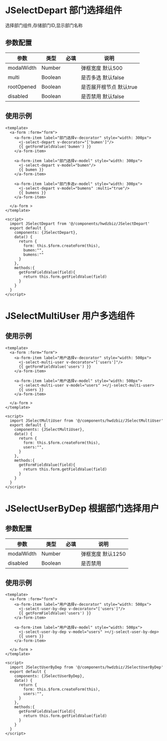 # JSelectDepart 部门选择组件
选择部门组件,存储部门ID,显示部门名称

## 参数配置
| 参数           | 类型   | 必填 |说明|
|--------------|---------|----|---------|
| modalWidth      |Number   | | 弹框宽度 默认500 |
| multi      |Boolean   | | 是否多选 默认false |
| rootOpened      |Boolean   | | 是否展开根节点 默认true |
| disabled      |Boolean   | | 是否禁用 默认false|

使用示例
----
```vue
<template>
  <a-form :form="form">
    <a-form-item label="部门选择v-decorator" style="width: 300px">
      <j-select-depart v-decorator="['bumen']"/>
      {{ getFormFieldValue('bumen') }}
    </a-form-item>

    <a-form-item label="部门选择v-model" style="width: 300px">
      <j-select-depart v-model="bumen"/>
      {{ bumen }}
    </a-form-item>

    <a-form-item label="部门多选v-model" style="width: 300px">
      <j-select-depart v-model="bumens" :multi="true"/>
      {{ bumens }}
    </a-form-item>

  </a-form >
</template>

<script>
  import JSelectDepart from '@/components/hwdzbiz/JSelectDepart'
  export default {
    components: {JSelectDepart},
    data() {
      return {
        form: this.$form.createForm(this),
        bumen:"",
        bumens:""
      }
    },
    methods:{
      getFormFieldValue(field){
        return this.form.getFieldValue(field)
      }
    }
  }
</script>
```
# JSelectMultiUser 用户多选组件

使用示例
----
```vue
<template>
  <a-form :form="form">
    <a-form-item label="用户选择v-decorator" style="width: 500px">
      <j-select-multi-user v-decorator="['users']"/>
      {{ getFormFieldValue('users') }}
    </a-form-item>

    <a-form-item label="用户选择v-model" style="width: 500px">
      <j-select-multi-user v-model="users" ></j-select-multi-user>
      {{ users }}
    </a-form-item>

  </a-form >
</template>

<script>
  import JSelectMultiUser from '@/components/hwdzbiz/JSelectMultiUser'
  export default {
    components: {JSelectMultiUser},
    data() {
      return {
        form: this.$form.createForm(this),
        users:"",
      }
    },
    methods:{
      getFormFieldValue(field){
        return this.form.getFieldValue(field)
      }
    }
  }
</script>
```

# JSelectUserByDep 根据部门选择用户

## 参数配置
| 参数           | 类型   | 必填 |说明|
|--------------|---------|----|---------|
| modalWidth      |Number   | | 弹框宽度 默认1250 |
| disabled      |Boolean   | | 是否禁用 |

使用示例
----
```vue
<template>
  <a-form :form="form">
    <a-form-item label="用户选择v-decorator" style="width: 500px">
      <j-select-user-by-dep v-decorator="['users']"/>
      {{ getFormFieldValue('users') }}
    </a-form-item>

    <a-form-item label="用户选择v-model" style="width: 500px">
      <j-select-user-by-dep v-model="users" ></j-select-user-by-dep>
      {{ users }}
    </a-form-item>

  </a-form >
</template>

<script>
  import JSelectUserByDep from '@/components/hwdzbiz/JSelectUserByDep'
  export default {
    components: {JSelectUserByDep},
    data() {
      return {
        form: this.$form.createForm(this),
        users:"",
      }
    },
    methods:{
      getFormFieldValue(field){
        return this.form.getFieldValue(field)
      }
    }
  }
</script>
```

